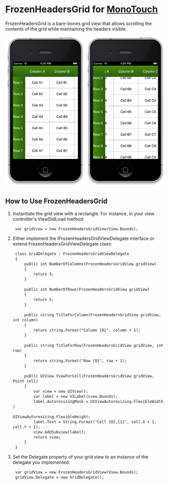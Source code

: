 FrozenHeadersGrid for [MonoTouch](http://www.xamarin.com/monotouch)
===============================

FrozenHeadersGrid is a bare-bones grid view that allows scrolling the contents of the grid while maintaining the headers visible.

![Frozen Headers Grid on iPhone](https://github.com/abeiderman/FrozenHeadersGrid_MonoTouch/raw/master/Screenshot.png)

How to Use FrozenHeadersGrid
----------------------------

1. Instantiate the grid view with a rectangle.  For instance, in your view controller's ViewDidLoad method:

		var gridView = new FrozenHeadersGridView(View.Bounds);

2. Either implement the IFrozenHeadersGridViewDelegate interface or extend FrozenHeadersGridViewDelegate class:

		class GridDelegate : FrozenHeadersGridViewDelegate
		{
			public int NumberOfColumns(FrozenHeadersGridView gridView)
	        {
	            return 5;
	        }
	
	        public int NumberOfRows(FrozenHeadersGridView gridView)
	        {
	            return 5;
	        }
	
	        public string TitleForColumn(FrozenHeadersGridView gridView, int column)
	        {
	            return string.Format("Column {0}", column + 1);
	        }
	
	        public string TitleForRow(FrozenHeadersGridView gridView, int row)
	        {
	            return string.Format("Row {0}", row + 1);
	        }
	
	        public UIView ViewForCell(FrozenHeadersGridView gridView, Point cell)
	        {
	            var view = new UIView();
	            var label = new UILabel(view.Bounds);
	            label.AutoresizingMask = UIViewAutoresizing.FlexibleWidth |
	            							UIViewAutoresizing.FlexibleHeight;
	            label.Text = String.Format("Cell {0},{1}", cell.X + 1, cell.Y + 1);
	            view.AddSubview(label);
	            return view;
	        }
        }
        
3. Set the Delegate property of your grid view to an instance of the delegate you implemented:

		var gridView = new FrozenHeadersGridView(View.Bounds);
		gridView.Delegate = new GridDelegate();
		
